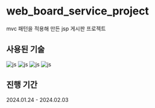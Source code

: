 # web_board_service_project
mvc 패턴을 적용해 만든 jsp 게시판 프로젝트
## 사용된 기술
![js](https://img.shields.io/badge/Servelt-CC2C2C?style=for-the-badge&logoColor=%23377bbe) ![js](https://img.shields.io/badge/JSP-000000?style=for-the-badge) ![js](https://img.shields.io/badge/MySQL-005C84?style=for-the-badge&logo=mysql&logoColor=white) ![js](https://img.shields.io/badge/docker-%230db7ed.svg?style=for-the-badge&logo=docker&logoColor=white)
## 진행 기간
2024.01.24 - 2024.02.03

